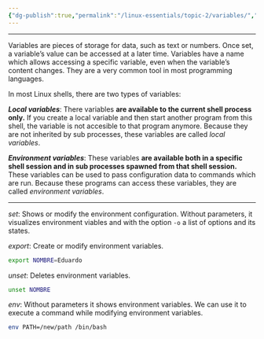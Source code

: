 ```yaml
---
{"dg-publish":true,"permalink":"/linux-essentials/topic-2/variables/","noteIcon":"1"}
---
```


---
Variables are pieces of storage for data, such as text or numbers. Once set, a variable’s value can be accessed at a later time. Variables have a name which allows accessing a specific variable, even when the variable’s content changes. They are a very common tool in most programming languages.

In most Linux shells, there are two types of variables:

___Local variables___: There variables **are available to the current shell process only.** If you create a local variable and then start another program from this shell, the variable is not accesible to that program anymore. Because they are not inherited by sub processes, these variables are called _local variables_.

___Environment variables___: These variables **are available both in a specific shell session and in sub processes spawned from that shell session.** These variables can be used to pass configuration data to commands which are run. Because these programs can access these variables, they are called _environment variables_.

---

_set_: Shows or modify the environment configuration. Without parameters, it visualizes environment viables and with the option `-o` a list of options and its states.

_export_: Create or modify environment variables.
```bash
export NOMBRE=Eduardo
```

_unset_: Deletes environment variables.
```bash
unset NOMBRE
```

_env_: Without parameters it shows environment variables. We can use it to execute a command while modifying environment variables.
```bash
env PATH=/new/path /bin/bash
```
